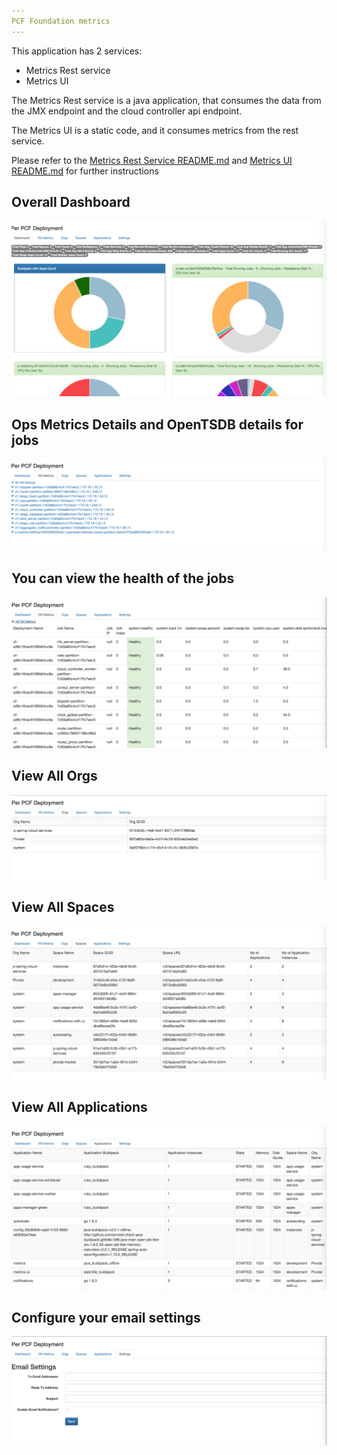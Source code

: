 ```yaml
---
PCF Foundation metrics
---
```


This application has 2 services:
- Metrics Rest service
- Metrics UI

The Metrics Rest service is a java application, that consumes the data from the JMX endpoint and the cloud controller api endpoint.

The Metrics UI is a static code, and it consumes metrics from the rest service.

Please refer to the [Metrics Rest Service README.md](/metrics/README.md) and [Metrics UI README.md](/metrics-ui/README.md) for further instructions

## Overall Dashboard
![DashBoard](./images/dashboard.png)

## Ops Metrics Details and OpenTSDB details for jobs
![Job Metrics](./images/job_metrics.png)

## You can view the health of the jobs
![Job Health](./images/job_health.png)

## View All Orgs
![Org Details](./images/orgs.png)

## View All Spaces
![Space Details](./images/spaces.png)

## View All Applications
![Application Details](./images/applications.png)

## Configure your email settings
![Email Settings](./images/mail_settings.png)
